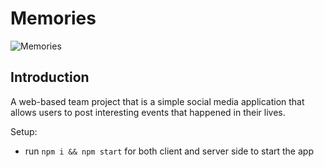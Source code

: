 # Memories

![Memories](https://i.ibb.co/Z8Y0CJv/Screenshot-2020-10-30-at-11-10-04.png)

## Introduction
A web-based team project that is a simple social media application that allows users to post interesting events that happened in their lives.

Setup:
- run ```npm i && npm start``` for both client and server side to start the app
